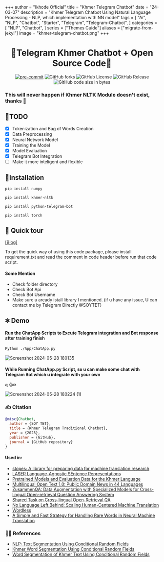 +++
author = "Ikhode Official"
title = "Khmer Telegram Chatbot"
date = "24-03-07"
description = "Khmer Telegram Chatbot Using Natural Language Processing - NLP, which implementation with NN model"
tags = [
    "Ai",
    "NLP",
    "Chatbot",
    "Starter",
    "Telegram",
    "Telegram-Chatbot",
]
categories = [
    "NLP",
    "Chatbot",
]
series = ["Themes Guide"]
aliases = ["migrate-from-jekyl"]
image = "khmer-telegram-chatbot.png"
+++

<div align="center">

# 🏅Telegram Khmer Chatbot + Open Source Code🏅

[![pre-commit](https://img.shields.io/badge/pre--commit-enabled-brightgreen?logo=pre-commit&logoColor=white)](https://github.com/pre-commit/pre-commit)
<img alt="GitHub forks" src="https://img.shields.io/github/forks/SOYTET/Telegram-Chatbot">
<img alt="GitHub License" src="https://img.shields.io/github/license/SOYTET/Telegram-Chatbot">
<img alt="GitHub Release" src="https://img.shields.io/github/v/release/SOYTET/Telegram-Chatbot">
<img alt="GitHub code size in bytes" src="https://img.shields.io/github/languages/code-size/SOYTET/Telegram-Chatbot">




</div>

### This will never happen if Khmer NLTK Module doesn't exist, thanks 🙏
## 🎯TODO

- [X] Tokenization and Bag of Words Creation
- [X] Data Preprocessing
- [X] Neural Network Model
- [X] Training the Model
- [X] Model Evaluation
- [X] Telegram Bot Integration
- [ ] Make it more inteligent and flexible

## 💪Installation

```bash
pip install numpy
```
```bash
pip install khmer-nltk
```
```bash
pip install python-telegram-bot
```
```bash
pip install torch
```

## 🏹 Quick tour

[[Blog]](https://ikhode.blogspot.com/)

To get the quick way of using this code package, please install requirement.txt  and read the comment in code header before run that code script. 
#### Some Mention
- Check folder directory 
- Check Bot Api 
- Check Bot Username
- Make sure u aready istall library I mentioned.
(if u have any issue, U can contact me by Telegram Directly @SOYTET)

## 🔯 Demo

#### Run the ChatApp Scripts to Excute Telegram integration and Bot response after training finish
```bash
Python ./App/ChatApp.py
```
![Screenshot 2024-05-28 180135](https://github.com/SOYTET/Telegram-Chatbot/assets/132768132/422ad075-38b3-45aa-b39d-9544491f9bea)


#### While Running ChatApp.py Script, so u can make some chat with Telegram Bot which u integrate with your own
```bash
សួស្ដីបង
```
![Screenshot 2024-05-28 180224 (1)](https://github.com/SOYTET/Telegram-Chatbot/assets/132768132/d7462838-f301-4723-b52a-aa4efe63e204)


### ✍️ Citation

```bibtex
@misc{Chatbot,
  author = {SOY TET},
  title = {Khmer Telegram Traditional Chatbot},
  year = {2023},
  publisher = {GitHub},
  journal = {GitHub repository}
}
```
#### Used in:
- [stopes: A library for preparing data for machine translation research](https://github.com/facebookresearch/stopes)
- [LASER Language-Agnostic SEntence Representations](https://github.com/facebookresearch/LASER)
- [Pretrained Models and Evaluation Data for the Khmer Language](https://ieeexplore.ieee.org/stamp/stamp.jsp?arnumber=9645441)
- [Multilingual Open Text 1.0: Public Domain News in 44 Languages](https://arxiv.org/pdf/2201.05609.pdf)
- [ZusammenQA: Data Augmentation with Specialized Models for Cross-lingual Open-retrieval Question Answering System](https://arxiv.org/pdf/2205.14981.pdf)
- [Shared Task on Cross-lingual Open-Retrieval QA](https://www.aclweb.org/portal/content/shared-task-cross-lingual-open-retrieval-qa)
- [No Language Left Behind: Scaling Human-Centered Machine Translation](https://research.facebook.com/publications/no-language-left-behind/)
- [Wordless](https://github.com/BLKSerene/Wordless)
- [A Simple and Fast Strategy for Handling Rare Words in Neural Machine Translation](https://aclanthology.org/2022.aacl-srw.6/)

### 👨‍🎓 References

- [NLP: Text Segmentation Using Conditional Random Fields](https://medium.com/@phylypo/nlp-text-segmentation-using-conditional-random-fields-e8ff1d2b6060)
- [Khmer Word Segmentation Using Conditional Random Fields](https://www2.nict.go.jp/astrec-att/member/ding/KhNLP2015-SEG.pdf)
- [Word Segmentation of Khmer Text Using Conditional Random Fields](https://medium.com/@phylypo/segmentation-of-khmer-text-using-conditional-random-fields-3a2d4d73956a)
